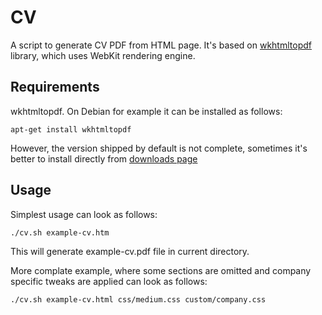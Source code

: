 # CV

A script to generate CV PDF from HTML page. It's based on [wkhtmltopdf](http://wkhtmltopdf.org/) library, 
which uses WebKit rendering engine.

## Requirements

wkhtmltopdf. On Debian for example it can be installed as follows:

    apt-get install wkhtmltopdf

However, the version shipped by default is not complete, sometimes it's better to install directly from 
[downloads page](http://wkhtmltopdf.org/downloads.html)

## Usage

Simplest usage can look as follows:

    ./cv.sh example-cv.htm

This will generate example-cv.pdf file in current directory.

More complate example, where some sections are omitted and company specific tweaks are applied can look as follows:

    ./cv.sh example-cv.html css/medium.css custom/company.css


